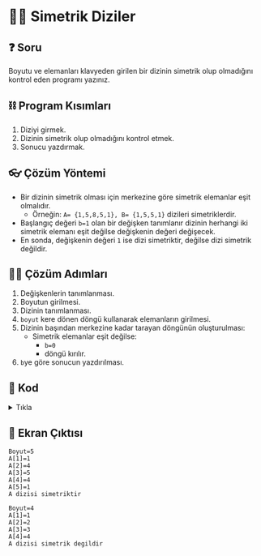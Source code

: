 # 🍏🍎 Simetrik Diziler

## ❓ Soru
Boyutu ve elemanları klavyeden girilen bir dizinin simetrik olup olmadığını kontrol eden programı yazınız.

## ⛓ Program Kısımları
1. Diziyi girmek.
2. Dizinin simetrik olup olmadığını kontrol etmek.
3. Sonucu yazdırmak.
   
## 👓 Çözüm Yöntemi 
- Bir dizinin simetrik olması için merkezine göre simetrik elemanlar eşit olmalıdır. 
  - Örneğin: `A= {1,5,8,5,1}, B= {1,5,5,1}` dizileri simetriklerdir.
- Başlangıç değeri `b=1` olan bir değişken tanımlanır dizinin herhangi iki simetrik elemanı eşit değilse değişkenin değeri değişecek.
- En sonda, değişkenin değeri `1` ise dizi simetriktir, değilse dizi simetrik değildir.
  
## 👩‍🔧 Çözüm Adımları
1. Değişkenlerin tanımlanması.
2. Boyutun girilmesi.
3. Dizinin tanımlanması.
4. `boyut` kere dönen döngü kullanarak elemanların girilmesi.
5. Dizinin başından merkezine kadar tarayan döngünün oluşturulması:
   - Simetrik elemanlar eşit değilse:
     - `b=0`
     - döngü kırılır.
6. `b`ye göre sonucun yazdırılması.

## 🤖 Kod
<details>
<summary>Tıkla</summary>


```java
import java.util.*;
class SimetrikDiziler {
 public static void main(String arg[]) {
  Scanner input = new Scanner(System.in);
  int i, boyut, b = 1; //1. adim
  System.out.printf("Boyut=");
  boyut = input.nextInt(); //2. adim
  int A[] = new int[boyut]; //3. adim
  for (i = 0; i < boyut; i++) //4. adim
  {
   System.out.printf("A[%d]=", i + 1);
   A[i] = input.nextInt();
  }
  for (i = 0; i < boyut / 2; i++) //5. adim
   if (A[i] != A[boyut - 1 - i]) //5. adim (a)
  {
   b = 0; //5. Adim (a)(*)
   break; //5. Adim (a)(**)
  }
  if (b == 1) //6. adim
   System.out.println("A dizisi simetriktir");
  else
   System.out.println("A dizisi simetrik degildir");
  input.close();
 }
}
```
</details>


## 🎉 Ekran Çıktısı

```
Boyut=5
A[1]=1
A[2]=4
A[3]=5
A[4]=4
A[5]=1
A dizisi simetriktir

Boyut=4
A[1]=1
A[2]=2
A[3]=3
A[4]=4
A dizisi simetrik degildir
```
